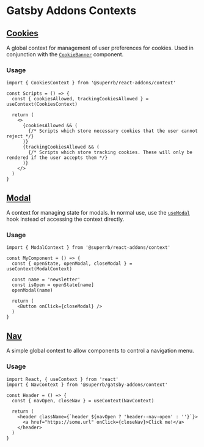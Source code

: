 # Gatsby Addons Contexts

## [Cookies](./cookies-context-provider.tsx)

A global context for management of user preferences for cookies. Used in conjunction with the [`CookieBanner`](../components/README.md#CookieBanner) component.

### Usage

```tsx
import { CookiesContext } from '@superrb/react-addons/context'

const Scripts = () => {
  const { cookiesAllowed, trackingCookiesAllowed } = useContext(CookiesContext)

  return (
    <>
      {cookiesAllowed && (
        {/* Scripts which store necessary cookies that the user cannot reject */}
      )}
      {trackingCookiesAllowed && (
        {/* Scripts which store tracking cookies. These will only be rendered if the user accepts them */}
      )}
    </>
  )
}
```

## [Modal](./modal-context-provider.tsx)

A context for managing state for modals. In normal use, use the [`useModal`](../hooks/README.md#useModal) hook instead of accessing the context directly.

### Usage

```tsx
import { ModalContext } from '@superrb/react-addons/context'

const MyComponent = () => {
  const { openState, openModal, closeModal } = useContext(ModalContext)

  const name = 'newsletter'
  const isOpen = openState[name]
  openModal(name)

  return (
    <Button onClick={closeModal} />
  )
}
```

## [Nav](./nav-context-provider.tsx)

A simple global context to allow components to control a navigation menu.

### Usage

```tsx
import React, { useContext } from 'react'
import { NavContext } from '@superrb/gatsby-addons/context'

const Header = () => {
  const { navOpen, closeNav } = useContext(NavContext)

  return (
    <header className={`header ${navOpen ? 'header--nav-open' : ''}`}>
      <a href="https://some.url" onClick={closeNav}>Click me!</a>
    </header>
  )
}
```
